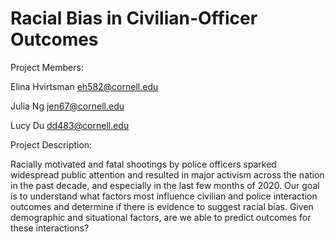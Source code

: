 # Racial Bias in Civilian-Officer Outcomes

Project Members: 

Elina Hvirtsman <eh582@cornell.edu>

Julia Ng <jen67@cornell.edu>

Lucy Du <dd483@cornell.edu>


Project Description:

Racially motivated and fatal shootings by police officers sparked widespread public attention and resulted in major activism across the nation in the past decade, and especially in the last few months of 2020. Our goal is to understand what factors most influence civilian and police interaction outcomes and determine if there is evidence to suggest racial bias. Given demographic and situational factors, are we able to predict outcomes for these interactions?
